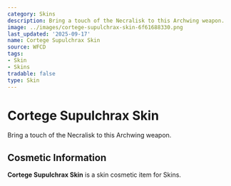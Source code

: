 ```yaml
---
category: Skins
description: Bring a touch of the Necralisk to this Archwing weapon.
image: ../images/cortege-supulchrax-skin-6f61688330.png
last_updated: '2025-09-17'
name: Cortege Supulchrax Skin
source: WFCD
tags:
- Skin
- Skins
tradable: false
type: Skin
---
```


# Cortege Supulchrax Skin

Bring a touch of the Necralisk to this Archwing weapon.

## Cosmetic Information

**Cortege Supulchrax Skin** is a skin cosmetic item for Skins.

